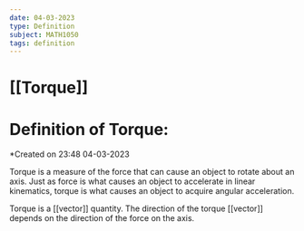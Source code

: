 ```yaml
---
date: 04-03-2023
type: Definition
subject: MATH1050
tags: definition
---
```

# [[Torque]]

# Definition of Torque:
*Created on 23:48 04-03-2023

Torque is a measure of the force that can cause an object to rotate about an axis. Just as force is what causes an object to accelerate in linear kinematics, torque is what causes an object to acquire angular acceleration.

Torque is a [[vector]] quantity. The direction of the torque [[vector]] depends on the direction of the force on the axis.